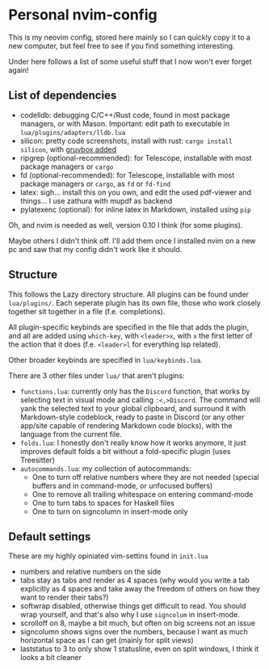 # Personal nvim-config
This is my neovim config, stored here mainly so I can quickly copy it to a new
computer, but feel free to see if you find something interesting.

Under here follows a list of some useful stuff that I now won't ever forget
again!


## List of dependencies
- codelldb: debugging C/C++/Rust code, found in most package managers, or with
    Mason. Important: edit path to executable in `lua/plugins/adapters/lldb.lua`
- silicon: pretty code screenshots, install with rust: `cargo install silicon`,
    with [gruvbox added](https://github.com/Aloxaf/silicon#adding-new-syntaxes--themes)
- ripgrep (optional-recommended): for Telescope, installable with most package
    managers or `cargo`
- fd (optional-recommended): for Telescope, installable with most package
    managers or `cargo`, as `fd` or `fd-find`
- latex: sigh... install this on you own, and edit the used pdf-viewer and things...
    I use zathura with mupdf as backend
- pylatexenc (optional): for inline latex in Markdown, installed using `pip`

Oh, and nvim is needed as well, version 0.10 I think (for some plugins).

Maybe others I didn't think off. I'll add them once I installed nvim on a new
pc and saw that my config didn't work like it should.


## Structure
This follows the Lazy directory structure. All plugins can be found under
`lua/plugins/`. Each seperate plugin has its own file, those who work closely
together sit together in a file (f.e. completions).

All plugin-specific keybinds are specified in the file that adds the plugin,
and all are added using `which-key`, with `<leader>x`, with `x` the first letter
of the action that it does (f.e. `<leader>l` for everything lsp related).

Other broader keybinds are specified in `lua/keybinds.lua`.

There are 3 other files under `lua/` that aren't plugins:
- `functions.lua`: currently only has the `Discord` function, that works by
    selecting text in visual mode and calling `:<,>Discord`. The command will
    yank the selected text to your global clipboard, and surround it with
    Markdown-style codeblock, ready to paste in Discord (or any other app/site
    capable of rendering Markdown code blocks), with the language from the
    current file.
- `folds.lua`: I honestly don't really know how it works anymore, it just
    improves default folds a bit without a fold-specific plugin (uses Treesitter)
- `autocommands.lua`: my collection of autocommands:
    - One to turn off relative numbers where they are not needed (special buffers
        and in command-mode, or unfocused buffers)
    - One to remove all trailing whitespace on entering command-mode
    - One to turn tabs to spaces for Haskell files
    - One to turn on  signcolumn in insert-mode only


## Default settings
These are my highly opiniated vim-settins found in `init.lua`
- numbers and relative numbers on the side
- tabs stay as tabs and render as 4 spaces (why would you write a tab explicitly
    as 4 spaces and take away the freedom of others on how they want to render
    their tabs?)
- softwrap disabled, otherwise things get difficult to read. You should wrap
    yourself, and that's also why I use `signcolum` in insert-mode.
- scrolloff on 8, maybe a bit much, but often on big screens not an issue
- signcolumn shows signs over the numbers, because I want as much horizontal
    space as I can get (mainly for split views)
- laststatus to 3 to only show 1 statusline, even on split windows, I think it
    looks a bit cleaner

